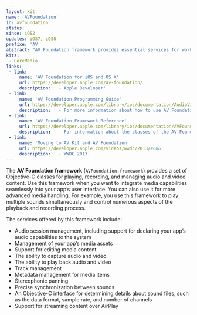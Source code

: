 ```yaml
---
layout: kit
name: 'AVFoundation'
id: avfoundation
status:
since: iOS2
updates: iOS7, iOS8
prefixe: 'AV'
abstract: "AV Foundation framework provides essential services for working with time-based audiovisual media on iOS and OS X."
kits:
 - CoreMedia
links:
 - link:
     name: 'AV Foundation for iOS and OS X'
     url: https://developer.apple.com/av-foundation/
     description: ' - Apple Developer'
 - link:
     name: 'AV Foundation Programming Guide'
     url: https://developer.apple.com/library/ios/documentation/AudioVideo/Conceptual/AVFoundationPG/Articles/00_Introduction.html
     description: ' - For more information about how to use AV Foundation'
 - link:
     name: 'AV Foundation Framework Reference'
     url: https://developer.apple.com/library/ios/documentation/AVFoundation/Reference/AVFoundationFramework/index.html
     description: ' - For information about the classes of the AV Foundation framework'
 - link:
     name: 'Moving to AV Kit and AV Foundation'
     url: https://developer.apple.com/videos/wwdc/2013/#606
     description: ' - WWDC 2013'
---
```


The **AV Foundation framework** (`AVFoundation.framework`) provides a set of Objective-C classes for playing, recording, and managing audio and video content. Use this framework when you want to integrate media capabilities seamlessly into your app’s user interface. You can also use it for more advanced media handling. For example, you use this framework to play multiple sounds simultaneously and control numerous aspects of the playback and recording process.

The services offered by this framework include:

* Audio session management, including support for declaring your app’s audio capabilities to the system
* Management of your app’s media assets
* Support for editing media content
* The ability to capture audio and video
* The ability to play back audio and video
* Track management
* Metadata management for media items
* Stereophonic panning
* Precise synchronization between sounds
* An Objective-C interface for determining details about sound files, such as the data format, sample rate, and number of channels
* Support for streaming content over AirPlay
